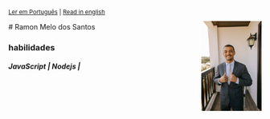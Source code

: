 <sup>
 
[Ler em Português](https://github.com/Ramonmelod/my-curriculum/blob/main/curriculo-portugues.md) | [Read in english](https://github.com/Ramonmelod/my-curriculum/blob/main/curriculum-english.md)

</sup>
# Ramon Melo dos Santos

<img align="right" width="120" src="./images/DSC00025.jpg" />

### habilidades

##### JavaScript | Nodejs |
